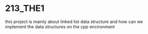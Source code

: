 # 213_THE1
this project is mainly about linked list data structure and how can we implement the data structures on the cpp encironment
